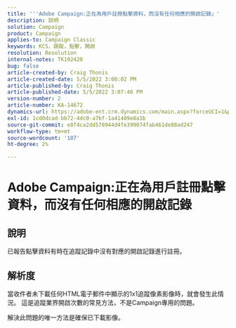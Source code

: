 ```yaml
---
title: '''Adobe Campaign:正在為用戶註冊點擊資料，而沒有任何相應的開啟記錄」'
description: 說明
solution: Campaign
product: Campaign
applies-to: Campaign Classic
keywords: KCS，跟蹤，點擊，開啟
resolution: Resolution
internal-notes: TK192420
bug: false
article-created-by: Craig Thonis
article-created-date: 5/5/2022 3:00:02 PM
article-published-by: Craig Thonis
article-published-date: 5/5/2022 3:07:46 PM
version-number: 2
article-number: KA-14672
dynamics-url: https://adobe-ent.crm.dynamics.com/main.aspx?forceUCI=1&pagetype=entityrecord&etn=knowledgearticle&id=b4473908-84cc-ec11-a7b5-6045bd00d995
exl-id: 1cd0dcad-bb72-4dc0-a7bf-1a41409e0a1b
source-git-commit: e8f4ca2dd578944d4fe399074fab461de88ad247
workflow-type: tm+mt
source-wordcount: '107'
ht-degree: 2%

---
```


# Adobe Campaign:正在為用戶註冊點擊資料，而沒有任何相應的開啟記錄

## 說明

已報告點擊資料有時在追蹤記錄中沒有對應的開啟記錄進行註冊。

## 解析度


當收件者未下載任何HTML電子郵件中顯示的1x1追蹤像素影像時，就會發生此情況。 這是追蹤業界開啟次數的常見方法，不是Campaign專用的問題。

解決此問題的唯一方法是確保已下載影像。
